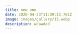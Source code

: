 ```yaml
---
title: new one
date: 2020-04-23T11:39:13.761Z
image: images/gallery/15.webp
description: wdawdad
---
```

